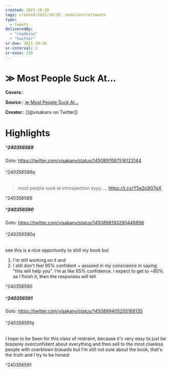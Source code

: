```yaml
---
created: 2021-10-20
tags: created/2021/10/20, node/source/tweets
type: 
  - tweets
deliveredBy: 
  - "readwise"
  - "twitter"
sr-due: 2021-10-20
sr-interval: 2
sr-ease: 230
---
```

# &Gt; Most People Suck At...

**Covers**:: 

**Source**:: [&Gt; Most People Suck At...](https://twitter.com/visakanv/status/1450897687516123144)

**Creator**:: [[@visakanv on Twitter]]

# Highlights
##### ^240356589


Goto: https://twitter.com/visakanv/status/1450897687516123144  

###### ^240356589q

> most people suck at introspection
ayyy..... https://t.co/Y5e2p9G7gX 

^240356589

##### ^240356590


Goto: https://twitter.com/visakanv/status/1450898193290448896  

###### ^240356590q

see this is a nice opportunity to shill my book but 
1. I'm still working on it and 
2. I still don't feel 95% confident + assured in my conscience in saying "this will help you". I'm at like 65% confidence. I expect to get to ~80% as I finish it, then the responses will tell 

^240356590

##### ^240356591


Goto: https://twitter.com/visakanv/status/1450899405205168135  

###### ^240356591q

I hope to be Seen for this class of restraint, because it's very easy to just be brazenly overconfident about everything and then sell to the most clueless people with overblown bravado
but I'm still not sure about the book, that's the truth and I try to be honest 

^240356591

